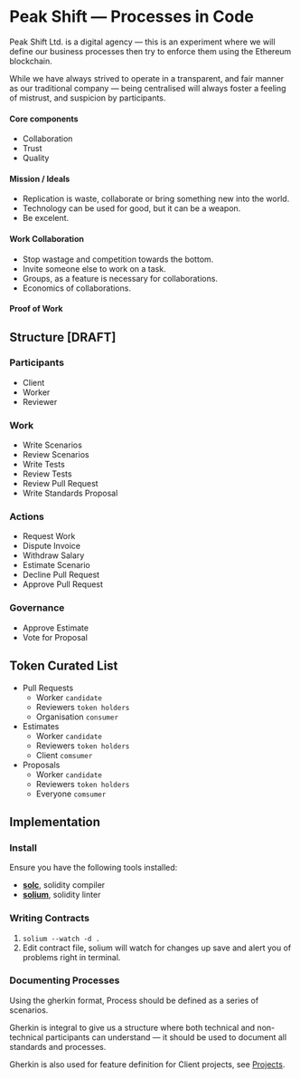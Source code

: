 # Peak Shift — Processes in Code

Peak Shift Ltd. is a digital agency — this is an experiment where we will define our business processes then try to enforce them using the Ethereum blockchain.

While we have always strived to operate in a transparent, and fair manner as our traditional company — being centralised will always foster a feeling of mistrust, and suspicion by participants.

#### Core components

- Collaboration
- Trust
- Quality

#### Mission / Ideals

- Replication is waste, collaborate or bring something new into the world.
- Technology can be used for good, but it can be a weapon.
- Be excelent.

#### Work Collaboration

- Stop wastage and competition towards the bottom.
- Invite someone else to work on a task.
- Groups, as a feature is necessary for collaborations.
- Economics of collaborations.

#### Proof of Work

## Structure [DRAFT]

### Participants
- Client
- Worker
- Reviewer

### Work
- Write Scenarios
- Review Scenarios
- Write Tests
- Review Tests
- Review Pull Request
- Write Standards Proposal

### Actions
- Request Work
- Dispute Invoice
- Withdraw Salary
- Estimate Scenario
- Decline Pull Request
- Approve Pull Request

### Governance

- Approve Estimate
- Vote for Proposal

## Token Curated List

- Pull Requests
  - Worker `candidate`
  - Reviewers `token holders`
  - Organisation `consumer`
- Estimates
  - Worker `candidate`
  - Reviewers `token holders`
  - Client `comsumer`
- Proposals
  - Worker `candidate`
  - Reviewers `token holders`
  - Everyone `comsumer`

## Implementation

### Install

Ensure you have the following tools installed:

- **[solc]()**, solidity compiler
- **[solium]()**, solidity linter

### Writing Contracts

1. `solium --watch -d .`
2. Edit contract file, solium will watch for changes up save and alert you of problems right in terminal.

### Documenting Processes

Using the gherkin format, Process should be defined as a series of scenarios.

Gherkin is integral to give us a structure where both technical and non-technical participants can understand — it should be used to document all standards and processes.

Gherkin is also used for feature definition for Client projects, see [Projects](projects.md).